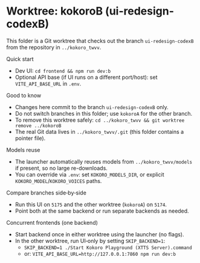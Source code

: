 # Worktree: kokoroB (ui-redesign-codexB)

This folder is a Git worktree that checks out the branch `ui-redesign-codexB` from the repository in `../kokoro_twvv`.

Quick start
- Dev UI: `cd frontend && npm run dev:b`
- Optional API base (if UI runs on a different port/host): set `VITE_API_BASE_URL` in `.env`.

Good to know
- Changes here commit to the branch `ui-redesign-codexB` only.
- Do not switch branches in this folder; use `kokoroA` for the other branch.
- To remove this worktree safely: `cd ../kokoro_twvv && git worktree remove ../kokoroB`
- The real Git data lives in `../kokoro_twvv/.git` (this folder contains a pointer file).

Models reuse
- The launcher automatically reuses models from `../kokoro_twvv/models` if present, so no large re-downloads.
- You can override via `.env`: set `KOKORO_MODELS_DIR`, or explicit `KOKORO_MODEL`/`KOKORO_VOICES` paths.

Compare branches side‑by‑side
- Run this UI on `5175` and the other worktree (`kokoroA`) on `5174`.
- Point both at the same backend or run separate backends as needed.

Concurrent frontends (one backend)
- Start backend once in either worktree using the launcher (no flags).
- In the other worktree, run UI‑only by setting `SKIP_BACKEND=1`:
  - `SKIP_BACKEND=1 ./Start Kokoro Playground (XTTS Server).command`
  - or: `VITE_API_BASE_URL=http://127.0.0.1:7860 npm run dev:b`
